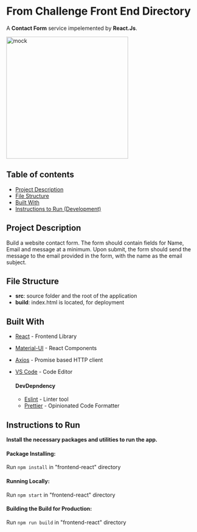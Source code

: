 # From Challenge Front End Directory

A **Contact Form** service impelemented by **React.Js**.

<img src="https://i.imgur.com/msqmJkI.png" alt="mock" width="320">

## Table of contents

- [Project Description](#project-description)
- [File Structure](#file-structure)
- [Built With](#built-with)
- [Instructions to Run (Development)](#instructions-to-run)

## Project Description

Build a website contact form. The form should contain fields for Name, Email and
message at a minimum. Upon submit, the form should send the message to the email
provided in the form, with the name as the email subject.

## File Structure

- **src**: source folder and the root of the application
- **build**: index.html is located, for deployment

## Built With

- [React](https://reactjs.org) - Frontend Library
- [Material-UI](https://material-ui.com) - React Components
- [Axios](https://www.npmjs.com/package/axios) - Promise based HTTP client
- [VS Code](https://code.visualstudio.com) - Code Editor

  #### DevDepndency

  - [Eslint](https://eslint.com) - Linter tool
  - [Prettier](https://prettier.io) - Opinionated Code Formatter

## Instructions to Run

**Install the necessary packages and utilities to run the app.**

#### Package Installing:

Run `npm install` in "frontend-react" directory

#### Running Locally:

Run `npm start` in "frontend-react" directory

#### Building the Build for Production:

Run `npm run build` in "frontend-react" directory
